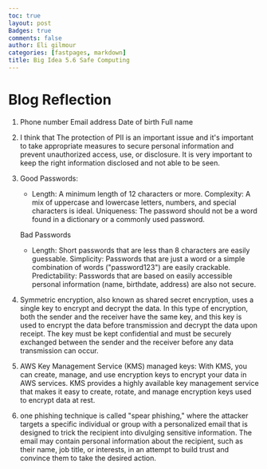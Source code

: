 ```yaml
---
toc: true
layout: post
Badges: true
comments: false
author: Eli gilmour
categories: [fastpages, markdown]
title: Big Idea 5.6 Safe Computing
---
```


# Blog Reflection

1.  Phone number
    Email address
    Date of birth
    Full name

2. I think that The protection of PII is an important issue and it's important to take appropriate measures to secure personal information and prevent unauthorized access, use, or disclosure. It is very important to keep the right information disclosed and not able to be seen.

3. Good Passwords:
    - Length: A minimum length of 12 characters or more.
    Complexity: A mix of uppercase and lowercase letters, numbers, and special characters is ideal.
    Uniqueness: The password should not be a word found in a dictionary or a commonly used password.

   Bad Passwords
    - Length: Short passwords that are less than 8 characters are easily guessable.
    Simplicity: Passwords that are just a word or a simple combination of words 
    ("password123") are easily crackable.
    Predictability: Passwords that are based on easily accessible personal information (name, birthdate, address) are also not secure.

4. Symmetric encryption, also known as shared secret encryption, uses a single key to encrypt and decrypt the data. In this type of encryption, both the sender and the receiver have the same key, and this key is used to encrypt the data before transmission and decrypt the data upon receipt. The key must be kept confidential and must be securely exchanged between the sender and the receiver before any data transmission can occur.

5. AWS Key Management Service (KMS) managed keys: With KMS, you can create, manage, and use encryption keys to encrypt your data in AWS services. KMS provides a highly available key management service that makes it easy to create, rotate, and manage encryption keys used to encrypt data at rest.

6. one phishing technique is called "spear phishing," where the attacker targets a specific individual or group with a personalized email that is designed to trick the recipient into divulging sensitive information. The email may contain personal information about the recipient, such as their name, job title, or interests, in an attempt to build trust and convince them to take the desired action.